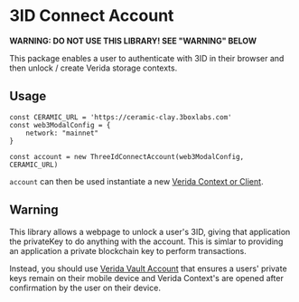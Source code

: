 
# 3ID Connect Account

**WARNING: DO NOT USE THIS LIBRARY! SEE "WARNING" BELOW**

This package enables a user to authenticate with 3ID in their browser and then unlock / create Verida storage contexts.

## Usage

```
const CERAMIC_URL = 'https://ceramic-clay.3boxlabs.com'
const web3ModalConfig = {
    network: "mainnet"
}

const account = new ThreeIdConnectAccount(web3ModalConfig, CERAMIC_URL)
```

`account` can then be used instantiate a new [Verida Context or Client](https://github.com/verida/verida-js/client-ts).

## Warning

This library allows a webpage to unlock a user's 3ID, giving that application the privateKey to do anything with the account. This is simlar to providing an application a private blockchain key to perform transactions.

Instead, you should use [Verida Vault Account](https://github.com/verida/verida-js/account-web-vault) that ensures a users' private keys remain on their mobile device and Verida Context's are opened after confirmation by the user on their device.